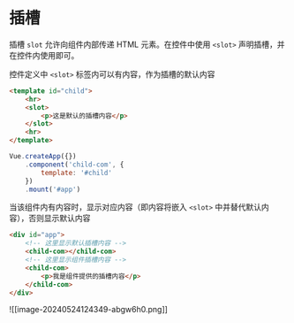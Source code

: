 # 插槽

插槽 `slot` 允许向组件内部传递 HTML 元素。在控件中使用 `<slot>` 声明插槽，并在控件内使用即可。

控件定义中 `<slot>` 标签内可以有内容，作为插槽的默认内容

```html
<template id="child">
    <hr>
    <slot>
        <p>这是默认的插槽内容</p>
    </slot>
    <hr>
</template>
```

```js
Vue.createApp({})
    .component('child-com', {
        template: '#child'
    })
    .mount('#app')
```

当该组件内有内容时，显示对应内容（即内容将嵌入 `<slot>` 中并替代默认内容），否则显示默认内容

```html
<div id="app">
    <!-- 这里显示默认插槽内容 -->
    <child-com></child-com>
    <!-- 这里显示组件插槽内容 -->
    <child-com>
        <p>我是组件提供的插槽内容</p>
    </child-com>
</div>
```

![[image-20240524124349-abgw6h0.png]]

‍
